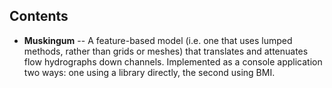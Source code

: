 ## Contents

- **Muskingum** -- A feature-based model (i.e. one that uses lumped methods, rather than grids or meshes) that translates and attenuates flow hydrographs down channels. Implemented as a console application two ways: one using a library directly, the second using BMI.
